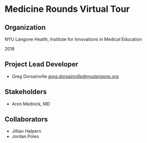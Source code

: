 Medicine Rounds Virtual Tour
=================
Organization 
---
NYU Langone Health, Institute for Innovations in Medical Education

2018

Project Lead Developer
---
* Greg Dorsainville *greg.dorsainville@nyulangone.org*

Stakeholders 
---
* Aron Mednick, MD


Collaborators
---
* Jillian Halpern
* Jordan Poles
